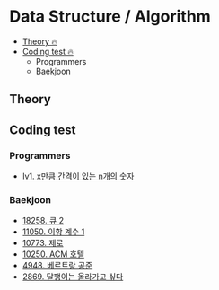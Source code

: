 # Data Structure / Algorithm


- [Theory 🔥](#Theory)
- [Coding test 🔥](#Coding-test)
  - Programmers
  - Baekjoon


## Theory

<!-- - []() -->

## Coding test

### Programmers

- [lv1. x만큼 간격이 있는 n개의 숫자](https://velog.io/@parkksss/coding-test-programmers-1) 


### Baekjoon
- <a href="./Baekjoon/18258.js">18258. 큐 2</a>
- <a href="./Baekjoon/11050.js">11050. 이항 계수 1</a>
- <a href="./Baekjoon/10773.js">10773. 제로</a>
- <a href="./Baekjoon/10250.js">10250. ACM 호텔</a>
- <a href="./Baekjoon/4948.js">4948. 베르트랑 공준</a>
- <a href="./Baekjoon/2869.js">2869. 달팽이는 올라가고 싶다</a>

